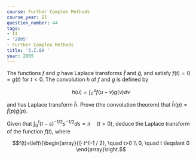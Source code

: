 ```yaml
---
course: Further Complex Methods
course_year: II
question_number: 44
tags:
- II
- '2005'
- Further Complex Methods
title: '3.I.8A '
year: 2005
---
```



The functions $f$ and $g$ have Laplace transforms $\widehat{f}$ and $\widehat{g}$, and satisfy $f(t)=0=g(t)$ for $t<0$. The convolution $h$ of $f$ and $g$ is defined by

$$h(u)=\int_{0}^{u} f(u-v) g(v) d v$$

and has Laplace transform $\widehat{h}$. Prove (the convolution theorem) that $\widehat{h}(p)=\widehat{f}(p) \widehat{g}(p)$.

Given that $\int_{0}^{t}(t-s)^{-1 / 2} s^{-1 / 2} d s=\pi \quad(t>0)$, deduce the Laplace transform of the function $f(t)$, where

$$f(t)=\left\{\begin{array}{l}
t^{-1 / 2}, \quad t>0 \\
0, \quad t \leqslant 0
\end{array}\right.$$